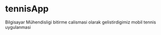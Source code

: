 # tennisApp
Bilgisayar Mühendisligi bitirme calismasi olarak gelistirdigimiz mobil tennis uygulanmasi
